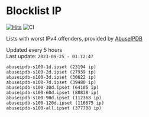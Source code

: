 # Blocklist IP

[![Hits](https://hits.seeyoufarm.com/api/count/incr/badge.svg?url=https%3A%2F%2Fgithub.com%2Fborestad%2Fblocklist-ip%2F&count_bg=%2379C83D&title_bg=%23555555&icon=&icon_color=%23E7E7E7&title=hits&edge_flat=false)](https://hits.seeyoufarm.com)  ![CI](https://img.shields.io/github/workflow/status/borestad/blocklist-ip/CI?style=flat-square)

Lists with worst IPv4 offenders, provided by [AbuseIPDB](https://www.abuseipdb.com/)

<!-- FOOTER-PLACEHOLDER -->
Updated every 5 hours<br>
Last update: `2023-09-25 - 01:12:47`
```
abuseipdb-s100-1d.ipset (23194 ip)
abuseipdb-s100-2d.ipset (27939 ip)
abuseipdb-s100-3d.ipset (30622 ip)
abuseipdb-s100-7d.ipset (39480 ip)
abuseipdb-s100-30d.ipset (64105 ip)
abuseipdb-s100-60d.ipset (88838 ip)
abuseipdb-s100-90d.ipset (112368 ip)
abuseipdb-s100-120d.ipset (116675 ip)
abuseipdb-s100-all.ipset (377708 ip)
```
